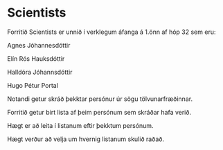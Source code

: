 **Scientists**
==========

Forritið Scientists er unnið í verklegum áfanga á 1.önn af hóp 32 sem eru:

Agnes Jóhannesdóttir

Elín Rós Hauksdóttir

Halldóra Jóhannsdóttir

Hugo Pétur Portal

Notandi getur skráð þekktar persónur úr sögu tölvunarfræðinnar.

Forritið getur birt lista af þeim persónum sem skráðar hafa verið.

Hægt er að leita í listanum eftir þekktum persónum.

Hægt verður að velja um hvernig listanum skulið raðað.
